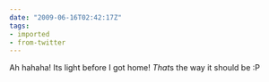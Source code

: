 ```yaml
---
date: "2009-06-16T02:42:17Z"
tags:
- imported
- from-twitter
---
```

Ah hahaha\! Its light before I got home\! *That*s the way it should be :P
